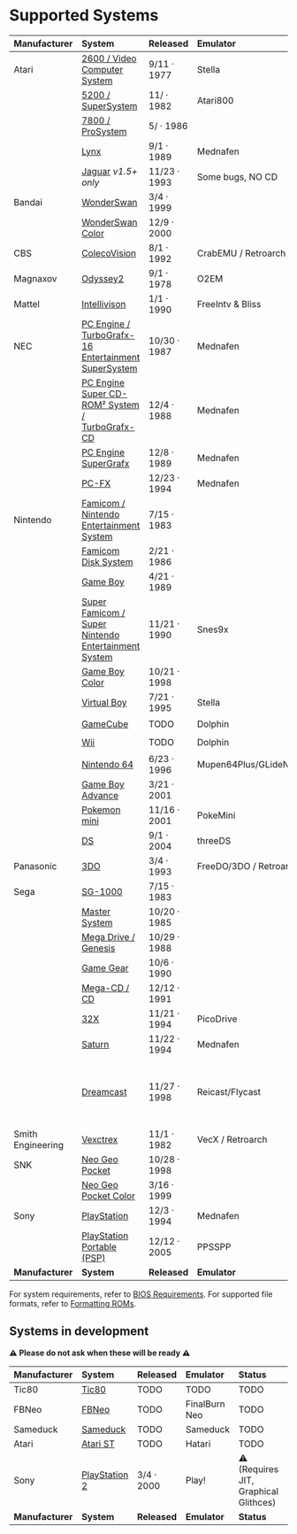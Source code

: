 # Supported Systems

| Manufacturer | System | Released | Emulator | Status | Saves | Rumble | Microphone | Camera | Gyro |
| :--- | :--- | :--- | :--- | :--- | :--- | :--- | :--- | :--- | :--- |
| Atari | [2600 / Video Computer System](https://en.wikipedia.org/wiki/Atari_2600) | 9/11 · 1977 | Stella | ✔️ | ✔️ | N/A | N/A | N/A | N/A |
|  | [5200 / SuperSystem](https://en.wikipedia.org/wiki/Atari_5200) | 11/ · 1982 | Atari800 | ✔️ | ✔️ | N/A | N/A | N/A | N/A |
|  | [7800 / ProSystem](https://en.wikipedia.org/wiki/Atari_7800) | 5/ · 1986 | | ✔️ | ✔️ | N/A | N/A | N/A | N/A |
|  | [Lynx](https://en.wikipedia.org/wiki/Atari_Lynx) | 9/1 · 1989 | Mednafen | ✔️ | N/A | ✔️ | N/A | N/A | N/A |
|  | [Jaguar](https://en.wikipedia.org/wiki/Atari_Jaguar) _v1.5+ only_ | 11/23 · 1993 | Some bugs, NO CD | Virtual Jaguar |  ❌ | N/A | N/A | N/A | N/A |
| Bandai | [WonderSwan](https://en.wikipedia.org/wiki/WonderSwan) | 3/4 · 1999 | | ✔️ | ✔️ | N/A | N/A | N/A | N/A |
|  | [WonderSwan Color](https://en.wikipedia.org/wiki/WonderSwan) | 12/9 · 2000 | | ✔️ | ✔️ | N/A | N/A | N/A | N/A |
| CBS | [ColecoVision](https://en.wikipedia.org/wiki/ColecoVision) | 8/1 · 1992 | CrabEMU / Retroarch | ✔️ |  ✔️ | ❌ | ❌ | ❌ | N/A |
| Magnaxov | [Odyssey2](https://en.wikipedia.org/wiki/Magnavox_Odyssey_2) | 9/1 · 1978 | O2EM | ✔️ |  ✔️ | ❌ | ❌ | ❌ | N/A |
| Mattel | [Intellivison](https://en.wikipedia.org/wiki/Intellivision) | 1/1 · 1990 | FreeIntv & Bliss | ✔️ |  ✔️ | ❌ | ❌ | ❌ | N/A |
| NEC | [PC Engine / TurboGrafx-16 Entertainment SuperSystem](https://en.wikipedia.org/wiki/TurboGrafx-16) | 10/30 · 1987 | Mednafen | ✔️ | ✔️ | N/A | N/A | N/A | N/A |
|  | [PC Engine Super CD-ROM² System / TurboGrafx-CD](https://en.wikipedia.org/wiki/TurboGrafx-16#CD-ROM_add-ons) | 12/4 · 1988 | Mednafen | ✔️ | ✔️ | N/A | N/A | N/A | N/A |
|  | [PC Engine SuperGrafx](https://en.wikipedia.org/wiki/PC_Engine_SuperGrafx) | 12/8 · 1989 | Mednafen | ✔️ | ✔️ | N/A | N/A | N/A | N/A |
|  | [PC-FX](https://en.wikipedia.org/wiki/PC-FX) | 12/23 · 1994 | Mednafen | ✔️ | ✔️ | N/A | N/A | N/A | N/A |
| Nintendo | [Famicom / Nintendo Entertainment System](https://en.wikipedia.org/wiki/Nintendo_Entertainment_System) | 7/15 · 1983 | | ✔️ | ✔️ | N/A | N/A | N/A | N/A |
|  | [Famicom Disk System](https://en.wikipedia.org/wiki/Family_Computer_Disk_System) | 2/21 · 1986 | | ✔️ | ✔️ | N/A | ❌ | N/A | N/A |
|  | [Game Boy](https://en.wikipedia.org/wiki/Game_Boy) | 4/21 · 1989 | | ✔️ | ✔️ | N/A | N/A | N/A | N/A |
|  | [Super Famicom / Super Nintendo Entertainment System](https://en.wikipedia.org/wiki/Super_Nintendo_Entertainment_System) | 11/21 · 1990 | Snes9x | ✔️ | ✔️ | N/A | N/A | N/A | N/A |
|  | [Game Boy Color](https://en.wikipedia.org/wiki/Game_Boy_Color) | 10/21 · 1998 | | ✔️ | N/A | N/A | N/A | N/A | N/A |
|  | [Virtual Boy](https://en.wikipedia.org/wiki/Virtual_Boy) | 7/21 · 1995 | Stella | ✔️ | N/A | N/A | N/A | N/A | N/A |
|  | [GameCube](https://en.wikipedia.org/wiki/GameCube) | TODO | Dolphin | ✔️ | ✔️ | N/A | N/A | N/A | N/A |
|  | [Wii](https://en.wikipedia.org/wiki/Wii) | TODO | Dolphin | ✔️ | ✔️ | N/A | N/A | N/A | N/A |
|  | [Nintendo 64](https://en.wikipedia.org/wiki/Nintendo_64) | 6/23 · 1996 | Mupen64Plus/GLideN64 | ✔️ | ✔️ | N/A | N/A | N/A | N/A |
|  | [Game Boy Advance](https://en.wikipedia.org/wiki/Game_Boy_Advance) | 3/21 · 2001 | | ✔️ | N/A | N/A | N/A | N/A | N/A |
|  | [Pokemon mini](https://en.wikipedia.org/wiki/Pokémon_Mini) | 11/16 · 2001 | PokeMini | ✔️ | N/A | N/A | N/A | N/A | N/A |
|  | [DS](https://en.wikipedia.org/wiki/Nintendo_DS) | 9/1 · 2004 | threeDS | ✔️ |  ✔️ | ❌ | ❌ | ❌ | N/A |
| Panasonic | [3DO](https://en.wikipedia.org/wiki/3DO_Interactive_Multiplayer) | 3/4 · 1993 | FreeDO/3DO / Retroarch | ✔️ |  ✔️ | ❌ | ❌ | ❌ | N/A |
| Sega | [SG-1000](https://en.wikipedia.org/wiki/SG-1000) | 7/15 · 1983 | | ✔️ | N/A | N/A | N/A | N/A | N/A |
|  | [Master System](https://en.wikipedia.org/wiki/Master_System) | 10/20 · 1985 | | ✔️ | N/A | N/A | N/A | N/A | N/A |
|  | [Mega Drive / Genesis](https://en.wikipedia.org/wiki/Sega_Genesis) | 10/29 · 1988 | | ✔️ | N/A | N/A | N/A | N/A | N/A |
|  | [Game Gear](https://en.wikipedia.org/wiki/Game_Gear) | 10/6 · 1990 | | ✔️ | N/A | N/A | N/A | N/A | N/A |
|  | [Mega-CD / CD](https://en.wikipedia.org/wiki/Sega_CD) | 12/12 · 1991 | | ✔️ | N/A | N/A | N/A | N/A | N/A |
|  | [32X](https://en.wikipedia.org/wiki/32X) | 11/21 · 1994 | PicoDrive | ✔️ | N/A | N/A | N/A | N/A | N/A |
|  | [Saturn](https://en.wikipedia.org/wiki/Sega_Saturn) | 11/22 · 1994 | Mednafen | ✔️ | N/A | N/A | N/A | N/A | N/A |
|  | [Dreamcast](https://en.wikipedia.org/wiki/Sega_Dreamcast) | 11/27 · 1998 | Reicast/Flycast | A/V Sync fail when it did build | ❌ | ❌ | ❌ | ❌ | N/A |
| Smith Engineering | [Vexctrex](https://en.wikipedia.org/wiki/Vectrex) | 11/1 · 1982 | VecX / Retroarch | ✔️ |  ✔️ | ❌ | ❌ | ❌ | ❌ |
| SNK | [Neo Geo Pocket](https://en.wikipedia.org/wiki/Neo_Geo_Pocket) | 10/28 · 1998 | | ✔️ | N/A | N/A | N/A | N/A | N/A |
|     | [Neo Geo Pocket Color](https://en.wikipedia.org/wiki/Neo_Geo_Pocket_Color) | 3/16 · 1999 | | ✔️ | N/A | N/A | N/A | N/A | N/A |
| Sony | [PlayStation](https://en.wikipedia.org/wiki/PlayStation_(console)) | 12/3 · 1994 | Mednafen | ✔️ | ✔️ | ❌ | ❌ | ❌ | N/A |
|      | [PlayStation Portable (PSP)](https://en.wikipedia.org/wiki/PlayStation_Portable) | 12/12 · 2005 | PPSSPP | ✔️ |  ✔️ | ❌ | ❌ | ❌ | ❌ |
| **Manufacturer** | **System** | **Released** | **Emulator** | **Status** | **Saves** | **Rumble** | **Microphone** | **Camera** | **Gyro** |

For system requirements, refer to [BIOS Requirements](../installation-and-usage/bios-requirements.md).
For supported file formats, refer to [Formatting ROMs](../installation-and-usage/roms/formatting-roms.md).

## Systems in development

__⚠️ Please do not ask when these will be ready ⚠️__

| Manufacturer | System | Released | Emulator | Status | Saves | Rumble | Microphone | Camera | Gyro |
| :--- | :--- | :--- | :--- | :--- | :--- | :--- | :--- | :--- | :--- |
| Tic80 | [Tic80](https://en.wikipedia.org/wiki/TIC-80) | TODO | TODO | TODO | TODO | ❌ | ❌ | ❌ | N/A |
| FBNeo | [FBNeo](https://en.wikipedia.org/wiki/PlayStation_) | TODO | FinalBurn Neo | TODO | TODO | ❌ | ❌ | ❌ | N/A |
| Sameduck | [Sameduck](https://en.wikipedia.org/wiki/Sameduck) | TODO | Sameduck | TODO | TODO | ❌ | ❌ | ❌ | N/A |
| Atari | [Atari ST](https://en.wikipedia.org/wiki/PlayStation_) | TODO | Hatari | TODO | TODO | ❌ | ❌ | ❌ | N/A |
| Sony | [PlayStation 2](https://en.wikipedia.org/wiki/PlayStation_2) | 3/4 · 2000 | Play! | ⚠️ (Requires JIT, Graphical Glithces) |  ✔️ | ❌ | ❌ | ❌ | ❌ |
| **Manufacturer** | **System** | **Released** | **Emulator** | **Status** | **Saves** | **Rumble** | **Microphone** | **Camera** | **Gyro** |
<!--

-->
